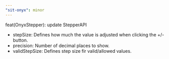 ```yaml
---
"sit-onyx": minor
---
```


feat(OnyxStepper): update StepperAPI

- stepSize: Defines how much the value is adjusted when clicking the +/- button.
- precision: Number of decimal places to show.
- validStepSize: Defines step size fir valid/allowed values.
